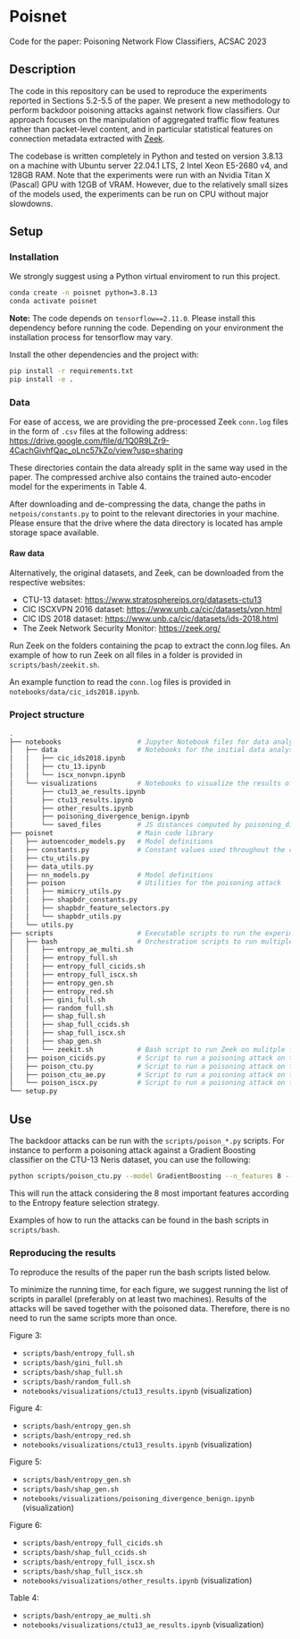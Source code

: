 # Poisnet

Code for the paper: Poisoning Network Flow Classifiers, ACSAC 2023

## Description

The code in this repository can be used to reproduce the experiments reported in Sections 5.2-5.5 of the paper. 
We present a new methodology to perform backdoor poisoning attacks against network flow classifiers.
Our approach focuses on the manipulation of aggregated traffic flow features rather than packet-level content, and in particular statistical features on connection metadata extracted with [Zeek](https://zeek.org/).

The codebase is written completely in Python and tested on version 3.8.13 on a machine with Ubuntu server 22.04.1 LTS, 2 Intel Xeon E5-2680 v4, and 128GB RAM.
Note that the experiments were run with an Nvidia Titan X (Pascal) GPU with 12GB of VRAM.
However, due to the relatively small sizes of the models used, the experiments can be run on CPU without major slowdowns.


## Setup

### Installation

We strongly suggest using a Python virtual enviroment to run this project.
```bash
conda create -n poisnet python=3.8.13
conda activate poisnet
```

**Note:** The code depends on `tensorflow==2.11.0`. Please install this dependency before running the code. Depending on your environment the installation process for tensorflow may vary.

Install the other dependencies and the project with:

```bash
pip install -r requirements.txt
pip install -e .
```


### Data

For ease of access, we are providing the pre-processed Zeek `conn.log` files in the form of `.csv` files at the following address: https://drive.google.com/file/d/1Q0R9LZr9-4CachGivhfQac_oLnc57kZo/view?usp=sharing

These directories contain the data already split in the same way used in the paper. 
The compressed archive also contains the trained auto-encoder model for the experiments in Table 4.

After downloading and de-compressing the data, change the paths in `netpois/constants.py` to point to the relevant directories in your machine.
Please ensure that the drive where the data directory is located has ample storage space available.

#### Raw data

Alternatively, the original datasets, and Zeek, can be downloaded from the respective websites:
- CTU-13 dataset: https://www.stratosphereips.org/datasets-ctu13
- CIC ISCXVPN 2016 dataset: https://www.unb.ca/cic/datasets/vpn.html
- CIC IDS 2018 dataset: https://www.unb.ca/cic/datasets/ids-2018.html
- The Zeek Network Security Monitor: https://zeek.org/

Run Zeek on the folders containing the pcap to extract the conn.log files. 
An example of how to run Zeek on all files in a folder is provided in `scripts/bash/zeekit.sh`.

An example function to read the `conn.log` files is provided in `notebooks/data/cic_ids2018.ipynb`.


### Project structure

``` bash
.
├── notebooks                   # Jupyter Notebook files for data analysis and visualizations
│   ├── data                    # Notebooks for the initial data analysis
│   │   ├── cic_ids2018.ipynb
│   │   ├── ctu_13.ipynb
│   │   └── iscx_nonvpn.ipynb
│   └── visualizations          # Notebooks to visualize the results of the experiments and reproduce the plots from the paper
│       ├── ctu13_ae_results.ipynb
│       ├── ctu13_results.ipynb
│       ├── other_results.ipynb
│       ├── poisoning_divergence_benign.ipynb
│       └── saved_files         # JS distances computed by poisoning_divergence_benign.ipynb are saved here
├── poisnet                     # Main code library
│   ├── autoencoder_models.py   # Model definitions 
│   ├── constants.py            # Constant values used throughout the code base
│   ├── ctu_utils.py
│   ├── data_utils.py
│   ├── nn_models.py            # Model definitions 
│   ├── poison                  # Utilities for the poisoning attack
│   │   ├── mimicry_utils.py
│   │   ├── shapbdr_constants.py
│   │   ├── shapbdr_feature_selectors.py
│   │   └── shapbdr_utils.py
│   └── utils.py
├── scripts                     # Executable scripts to run the experiments
│   ├── bash                    # Orchestration scripts to run multiple experiments. Name format is `FeatureSelectionStrategy_TriggerType`
│   │   ├── entropy_ae_multi.sh
│   │   ├── entropy_full.sh
│   │   ├── entropy_full_cicids.sh
│   │   ├── entropy_full_iscx.sh
│   │   ├── entropy_gen.sh
│   │   ├── entropy_red.sh
│   │   ├── gini_full.sh
│   │   ├── random_full.sh
│   │   ├── shap_full.sh
│   │   ├── shap_full_ccids.sh
│   │   ├── shap_full_iscx.sh
│   │   ├── shap_gen.sh
│   │   └── zeekit.sh           # Bash script to run Zeek on mulitple files in a folder
│   ├── poison_cicids.py        # Script to run a poisoning attack on the CIC IDS 2018 dataset
│   ├── poison_ctu.py           # Script to run a poisoning attack on the CTU 13 dataset
│   ├── poison_ctu_ae.py        # Script to run a poisoning attack on the CTU 13 dataset with autoencoder features
│   └── poison_iscx.py          # Script to run a poisoning attack on the ISCX dataset
└── setup.py
```

## Use

The backdoor attacks can be run with the `scripts/poison_*.py` scripts.
For instance to perform a poisoning attack against a Gradient Boosting classifier on the CTU-13 Neris dataset, you can use the following:
```bash
python scripts/poison_ctu.py --model GradientBoosting --n_features 8 --seed 42 --fstrat entropy --subscenario 1;
```
This will run the attack considering the 8 most important features according to the Entropy feature selection strategy.

Examples of how to run the attacks can be found in the bash scripts in `scripts/bash`.


### Reproducing the results

To reproduce the results of the paper run the bash scripts listed below. 

To minimize the running time, for each figure, we suggest running the list of scripts in parallel (preferably on at least two machines).
Results of the attacks will be saved together with the poisoned data. Therefore, there is no need to run the same scripts more than once.

Figure 3:
- `scripts/bash/entropy_full.sh`
- `scripts/bash/gini_full.sh`
- `scripts/bash/shap_full.sh`
- `scripts/bash/random_full.sh`
- `notebooks/visualizations/ctu13_results.ipynb` (visualization)

Figure 4:
- `scripts/bash/entropy_gen.sh`
- `scripts/bash/entropy_red.sh`
- `notebooks/visualizations/ctu13_results.ipynb` (visualization)

Figure 5:
- `scripts/bash/entropy_gen.sh`
- `scripts/bash/shap_gen.sh`
- `notebooks/visualizations/poisoning_divergence_benign.ipynb` (visualization)

Figure 6:
- `scripts/bash/entropy_full_cicids.sh`
- `scripts/bash/shap_full_ccids.sh`
- `scripts/bash/entropy_full_iscx.sh`
- `scripts/bash/shap_full_iscx.sh`
- `notebooks/visualizations/other_results.ipynb` (visualization)

Table 4:
- `scripts/bash/entropy_ae_multi.sh`
- `notebooks/visualizations/ctu13_ae_results.ipynb` (visualization)